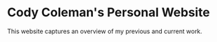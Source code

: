 # Cody Coleman's Personal Website

This website captures an overview of my previous and current work.
